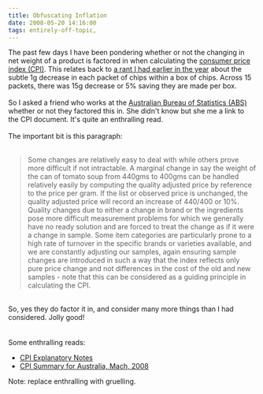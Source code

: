 ```yaml
---
title: Obfuscating Inflation
date: 2008-05-20 14:16:00
tags: entirely-off-topic, 
---
```

The past few days I have been pondering whether or not the changing in net weight of a product is factored in when calculating the <a href="http://en.wikipedia.org/wiki/Consumer_price_index">consumer price index (CPI)</a>. This relates back to <a href="http://testerbydaydeveloperbynight.blogspot.com/2008/03/crisps.html">a rant I had earlier in the year</a> about the subtle 1g decrease in each packet of chips within a box of chips. Across 15 packets, there was 15g decrease or 5% saving they are made per box.<br /><br />So I asked a friend who works at the <a href="http://www.abs.gov.au/">Australian Bureau of Statistics (ABS)</a> whether or not they factored this in. She didn't know but she me a link to the CPI document. It's quite an enthralling read.<br /><br />The important bit is this paragraph:<br /><br /><blockquote>Some changes are relatively easy to deal with while others prove more difficult if not intractable. A marginal change in say the weight of the can of tomato soup from 440gms to 400gms can be handled relatively easily by computing the quality adjusted price by reference to the price per gram. If the list or observed price is unchanged, the quality adjusted price will record an increase of 440/400 or 10%. Quality changes due to either a change in brand or the ingredients pose more difficult measurement problems for which we generally have no ready solution and are forced to treat the change as if it were a change in sample. Some item categories are particularly prone to a high rate of turnover in the specific brands or varieties available, and we are constantly adjusting our samples, again ensuring sample changes are introduced in such a way that the index reflects only pure price change and not differences in the cost of the old and new samples - note that this can be considered as a guiding principle in calculating the CPI.</blockquote><br />So, yes they do factor it in, and consider many more things than I had considered. Jolly good!<br /><br /><br />Some enthralling reads:<br /><ul><li><a href="http://www.abs.gov.au/AUSSTATS/abs@.nsf/Latestproducts/6401.0Explanatory%20Notes1Mar%202008?opendocument&amp;tabname=Notes&amp;prodno=6401.0&amp;issue=Mar%202008&amp;num=&amp;view=">CPI Explanatory Notes</a></li><li><a href="http://www.abs.gov.au/AUSSTATS/abs@.nsf/Lookup/6401.0Main+Features1Mar%202008?OpenDocument">CPI Summary for Australia, Mach, 2008</a></li></ul>Note: replace enthralling with gruelling.